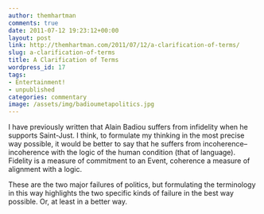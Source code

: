 ```yaml
---
author: themhartman
comments: true
date: 2011-07-12 19:23:12+00:00
layout: post
link: http://themhartman.com/2011/07/12/a-clarification-of-terms/
slug: a-clarification-of-terms
title: A Clarification of Terms
wordpress_id: 17
tags:
- Entertainment!
- unpublished
categories: commentary
image: /assets/img/badioumetapolitics.jpg
---
```


I have previously written that Alain Badiou suffers from infidelity when he supports Saint-Just. I think, to formulate my thinking in the most precise way possible, it would be better to say that he suffers from incoherence–incoherence with the logic of the human condition (that of language). Fidelity is a measure of commitment to an Event, coherence a measure of alignment with a logic.

These are the two major failures of politics, but formulating the terminology in this way highlights the two specific kinds of failure in the best way possible. Or, at least in a better way.
